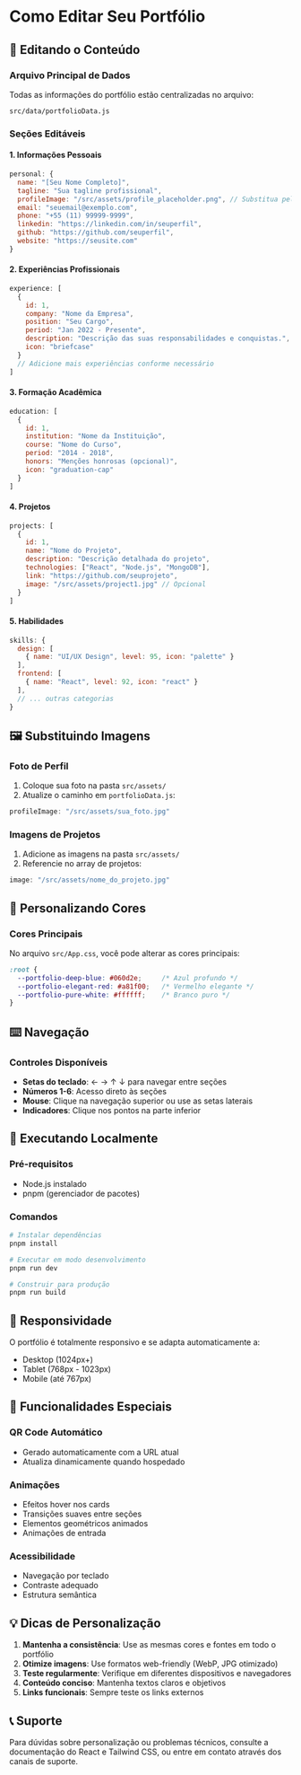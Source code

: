 # Como Editar Seu Portfólio

## 📝 Editando o Conteúdo

### Arquivo Principal de Dados
Todas as informações do portfólio estão centralizadas no arquivo:
```
src/data/portfolioData.js
```

### Seções Editáveis

#### 1. Informações Pessoais
```javascript
personal: {
  name: "[Seu Nome Completo]",
  tagline: "Sua tagline profissional",
  profileImage: "/src/assets/profile_placeholder.png", // Substitua pela sua foto
  email: "seuemail@exemplo.com",
  phone: "+55 (11) 99999-9999",
  linkedin: "https://linkedin.com/in/seuperfil",
  github: "https://github.com/seuperfil",
  website: "https://seusite.com"
}
```

#### 2. Experiências Profissionais
```javascript
experience: [
  {
    id: 1,
    company: "Nome da Empresa",
    position: "Seu Cargo",
    period: "Jan 2022 - Presente",
    description: "Descrição das suas responsabilidades e conquistas.",
    icon: "briefcase"
  }
  // Adicione mais experiências conforme necessário
]
```

#### 3. Formação Acadêmica
```javascript
education: [
  {
    id: 1,
    institution: "Nome da Instituição",
    course: "Nome do Curso",
    period: "2014 - 2018",
    honors: "Menções honrosas (opcional)",
    icon: "graduation-cap"
  }
]
```

#### 4. Projetos
```javascript
projects: [
  {
    id: 1,
    name: "Nome do Projeto",
    description: "Descrição detalhada do projeto",
    technologies: ["React", "Node.js", "MongoDB"],
    link: "https://github.com/seuprojeto",
    image: "/src/assets/project1.jpg" // Opcional
  }
]
```

#### 5. Habilidades
```javascript
skills: {
  design: [
    { name: "UI/UX Design", level: 95, icon: "palette" }
  ],
  frontend: [
    { name: "React", level: 92, icon: "react" }
  ],
  // ... outras categorias
}
```

## 🖼️ Substituindo Imagens

### Foto de Perfil
1. Coloque sua foto na pasta `src/assets/`
2. Atualize o caminho em `portfolioData.js`:
```javascript
profileImage: "/src/assets/sua_foto.jpg"
```

### Imagens de Projetos
1. Adicione as imagens na pasta `src/assets/`
2. Referencie no array de projetos:
```javascript
image: "/src/assets/nome_do_projeto.jpg"
```

## 🎨 Personalizando Cores

### Cores Principais
No arquivo `src/App.css`, você pode alterar as cores principais:
```css
:root {
  --portfolio-deep-blue: #060d2e;     /* Azul profundo */
  --portfolio-elegant-red: #a81f00;   /* Vermelho elegante */
  --portfolio-pure-white: #ffffff;    /* Branco puro */
}
```

## ⌨️ Navegação

### Controles Disponíveis
- **Setas do teclado**: ← → ↑ ↓ para navegar entre seções
- **Números 1-6**: Acesso direto às seções
- **Mouse**: Clique na navegação superior ou use as setas laterais
- **Indicadores**: Clique nos pontos na parte inferior

## 🚀 Executando Localmente

### Pré-requisitos
- Node.js instalado
- pnpm (gerenciador de pacotes)

### Comandos
```bash
# Instalar dependências
pnpm install

# Executar em modo desenvolvimento
pnpm run dev

# Construir para produção
pnpm run build
```

## 📱 Responsividade

O portfólio é totalmente responsivo e se adapta automaticamente a:
- Desktop (1024px+)
- Tablet (768px - 1023px)
- Mobile (até 767px)

## 🔧 Funcionalidades Especiais

### QR Code Automático
- Gerado automaticamente com a URL atual
- Atualiza dinamicamente quando hospedado

### Animações
- Efeitos hover nos cards
- Transições suaves entre seções
- Elementos geométricos animados
- Animações de entrada

### Acessibilidade
- Navegação por teclado
- Contraste adequado
- Estrutura semântica

## 💡 Dicas de Personalização

1. **Mantenha a consistência**: Use as mesmas cores e fontes em todo o portfólio
2. **Otimize imagens**: Use formatos web-friendly (WebP, JPG otimizado)
3. **Teste regularmente**: Verifique em diferentes dispositivos e navegadores
4. **Conteúdo conciso**: Mantenha textos claros e objetivos
5. **Links funcionais**: Sempre teste os links externos

## 📞 Suporte

Para dúvidas sobre personalização ou problemas técnicos, consulte a documentação do React e Tailwind CSS, ou entre em contato através dos canais de suporte.

